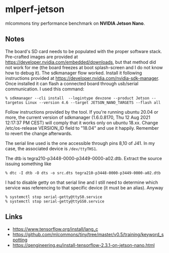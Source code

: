 # mlperf-jetson
mlcommons tiny performance benchmark on **NVIDIA Jetson Nano**.

## Notes
The board's SD card needs to be populated with the proper software stack.
Pre-crafted images are provided at
https://developer.nvidia.com/embedded/downloads, but that method did not work
for me (the board freezes at boot splash-screen and I do not know how to debug
it). The sdkmanager flow worked. Install it following instructions provided at
https://developer.nvidia.com/nvidia-sdk-manager. Once installed it can flash a
connected board through usb/serial communication. I used this command:
```
% sdkmanager --cli install  --logintype devzone --product Jetson --targetos Linux --version 4.6 --target JETSON_NANO_TARGETS --flash all
```
Follow instructions provided by the tool. If you're running ubuntu 20.04 or
more, the current version of sdkmanager (1.6.0.8170, Thu 12 Aug 2021 12:17:37
PM CEST) will comply that it works only on ubuntu 18.xx.  Change
/etc/os-release VERSION_ID field to "18.04" and use it happily. Remember to
revert the change afterwards.

The serial line used is the one accessible through pins 8,10 of J41. In my
case, the associated device is `/dev/ttyTHS1`.

The dtb is tegra210-p3448-0000-p3449-0000-a02.dtb. Extract the source issuing something like
```
% dtc -I dtb -O dts -o src.dts tegra210-p3448-0000-p3449-0000-a02.dtb
```

I had to disable getty on that serial line and I still need to determine which service
was referencing to that specific device (it must be an alias). Anyway
```
% systemctl stop serial-getty@ttyS0.service
% systemctl stop serial-getty@ttyGS0.service
```

## Links
- https://www.tensorflow.org/install/lang_c
- https://github.com/mlcommons/tiny/tree/master/v0.5/training/keyword_spotting
- https://qengineering.eu/install-tensorflow-2.3.1-on-jetson-nano.html
